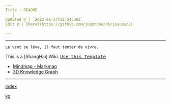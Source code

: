 ```yaml
---
Title | README
-- | --
Updated @ | `2023-06-17T12:54:36Z`
Edit @ | [here](https://github.com/junxnone/sh/issues/2)

---
```

---
`Le vent se lève, ‌‍‍‌‍​‌‌‍​‍‌‌‌‌​‌‌‍‍‍​‌‍‍‍‍​‌‍‍‍‍​‌‍‍‌‍​‌‌‍​‍‍‌‌‌​‌‌‍‍‍​‌‌‌‍‍​‌‍‍‍‍​‌‍‍‌‍​‌‌‍​‌‌‌‌‍​‌‌‍‌​‍‌‌‌‌​‍‍‍‍‍​‍‍‍​‍‌​‌​‌‌‌​‌‌‌‌​‌‌‍il faut tenter de vivre.`


This is a [ShangHai] Wiki.  <kbd>[Use this Template](https://github.com/junxnone/twiki/generate)</kbd>




- [Mindmap - Markmap](https://junxnone.github.io/sh/markmap.html?md=https://junxnone.github.io/sh/_sidebar.md)
- [3D Knowledge Graph](https://junxnone.github.io/sh/kg)

---

[Index](_sidebar.md ':include')

[kg](https://junxnone.github.io/sh/kg ':include :type=iframe width=100% height=800px')


